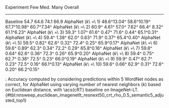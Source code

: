 Experiment                     Few         Med.         Many     Overall
---------------------  -----------  -----------  -----------  ----------
Baseline                      54.7         64.6         74.1        66.9
AlphaNet (_k_\ =\ 1)   48.6^13.04^  58.6^10.19^  67.7^10.98^  60.7^7.34^
AlphaNet (_k_\ =\ 2)   60.9^ 4.61^  57.0^ 7.62^  66.4^ 8.32^  61.1^6.23^
AlphaNet (_k_\ =\ 3)   59.3^ 1.07^  61.6^ 0.47^  71.6^ 0.44^  65.1^0.31^
AlphaNet (_k_\ =\ 4)   59.4^ 1.38^  62.0^ 0.63^  71.9^ 0.37^  65.4^0.40^
AlphaNet (_k_\ =\ 5)   59.5^ 0.82^  62.6^ 0.32^  72.4^ 0.25^  65.9^0.17^
AlphaNet (_k_\ =\ 6)   59.6^ 0.89^  62.3^ 0.34^  72.2^ 0.29^  65.8^0.16^
AlphaNet (_k_\ =\ 7)   59.8^ 0.64^  62.6^ 0.36^  72.3^ 0.26^  65.9^0.20^
AlphaNet (_k_\ =\ 8)   59.4^ 0.75^  62.7^ 0.38^  72.5^ 0.23^  66.0^0.19^
AlphaNet (_k_\ =\ 9)   59.9^ 0.47^  62.7^ 0.23^  72.5^ 0.16^  66.1^0.13^
AlphaNet (_k_\ =\ 10)  59.6^ 0.66^  62.9^ 0.31^  72.6^ 0.20^  66.2^0.15^

: Accuracy computed by considering predictions within 5 WordNet nodes as correct, for AlphaNet using varying number of nearest neighbors (_k_) based on Euclidean distance, with \acs{cRT} baseline on ImageNet-LT. {#tbl:nnsweep_euclidean_imagenetlt_resnext50_crt_rho_0.5_semantic5_adjusted_top1}
